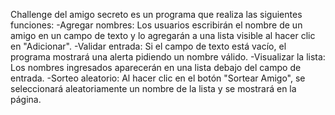 Challenge del amigo secreto es un programa que realiza las siguientes funciones:
-Agregar nombres: Los usuarios escribirán el nombre de un amigo en un campo de texto y lo agregarán a una lista visible al hacer clic en "Adicionar".
-Validar entrada: Si el campo de texto está vacío, el programa mostrará una alerta pidiendo un nombre válido.
-Visualizar la lista: Los nombres ingresados aparecerán en una lista debajo del campo de entrada.
-Sorteo aleatorio: Al hacer clic en el botón "Sortear Amigo", se seleccionará aleatoriamente un nombre de la lista y se mostrará en la página.
